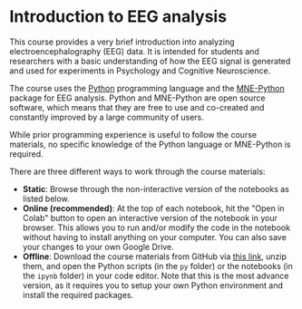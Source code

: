 # Introduction to EEG analysis

This course provides a very brief introduction into analyzing electroencephalography (EEG) data.
It is intended for students and researchers with a basic understanding of how the EEG signal is generated and used for experiments in Psychology and Cognitive Neuroscience.

The course uses the [Python](https://www.python.org/) programming language and the [MNE-Python](https://mne.tools/stable/index.html) package for EEG analysis.
Python and MNE-Python are open source software, which means that they are free to use and co-created and constantly improved by a large community of users.

While prior programming experience is useful to follow the course materials, no specific knowledge of the Python language or MNE-Python is required.

There are three different ways to work through the course materials:

* **Static**: Browse through the non-interactive version of the notebooks as listed below.
* **Online (recommended)**: At the top of each notebook, hit the "Open in Colab" button to open an interactive version of the notebook in your browser.
  This allows you to run and/or modify the code in the notebook without having to install anything on your computer.
  You can also save your changes to your own Google Drive.
* **Offline**: Download the course materials from GitHub via [this link](https://github.com/alexenge/intro-to-eeg/archive/refs/heads/main.zip), unzip them, and open the Python scripts (in the ``py`` folder) or the notebooks (in the ``ipynb`` folder) in your code editor.
  Note that this is the most advance version, as it requires you to setup your own Python environment and install the required packages.

```{tableofcontents}
```
